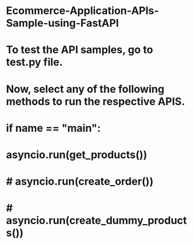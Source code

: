 # Ecommerce-Application-APIs-Sample-using-FastAPI
# To test the API samples, go to test.py file.

# Now, select any of the following methods to run the respective APIS.
# if __name__ == "__main__":
#    asyncio.run(get_products())

#    # asyncio.run(create_order())

#    # asyncio.run(create_dummy_products())

